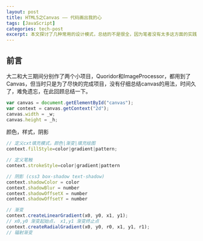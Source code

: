```yaml
---
layout: post
title: HTML5之Canvas —— 代码画出我的心
tags: [JavaScript]
categories: tech-post
excerpt: 本文探讨了几种常用的设计模式，总结的不是很全，因为笔者没有太多这方面的实践经验。需要完整版请参考更多资料。
---
```


## 前言
大二和大三期间分别作了两个小项目，Quoridor和ImageProcessor，都用到了Canvas，但当时只是为了尽快的完成项目，没有仔细总结canvas的用法，时间久了，难免遗忘，在此回顾总结一下。

~~~javascript
var canvas = document.getElementById("canvas");
var context = canvas.getContext("2d");
canvas.width = _w;
canvas.height = _h;
~~~

颜色，样式，阴影
~~~javascript
// 定义cxt填充模式，颜色|渐变|填充绘图
context.fillStyle=color|gradient|pattern;

// 定义笔触
context.strokeStyle=color|gradient|pattern

// 阴影 (css3 box-shadow text-shadow)
context.shadowColor = color
context.shadowBlur = number
context.shadowOffsetX = number
context.shadowOffsetY = number

// 渐变
context.createLinearGradient(x0, y0, x1, y1);
// x0,y0 渐变起始点， x1,y1 渐变终止点
context.createRadialGradient(x0, y0, r0, x1, y1, r1);
// 辐射渐变
~~~

